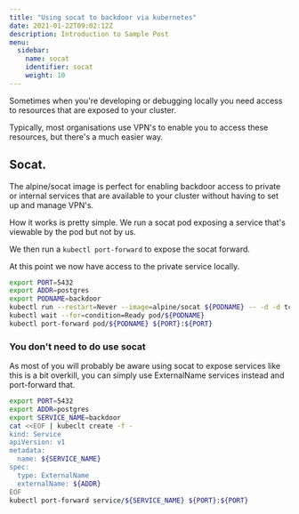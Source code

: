 ```yaml
---
title: "Using socat to backdoor via kubernetes"
date: 2021-01-22T09:02:12Z
description: Introduction to Sample Post
menu:
  sidebar:
    name: socat
    identifier: socat
    weight: 10
---
```


Sometimes when you're developing or debugging locally you need access to resources that are exposed to your cluster.

Typically, most organisations use VPN's to enable you to access these resources, but there's a much easier way.

## Socat.

The alpine/socat image is perfect for enabling backdoor access to private or internal services that are available to
your cluster without having to set up and manage VPN's.

How it works is pretty simple. We run a socat pod exposing a service that's viewable by the pod but not by us.

We then run a `kubectl port-forward` to expose the socat forward.

At this point we now have access to the private service locally.

```bash
export PORT=5432
export ADDR=postgres
export PODNAME=backdoor
kubectl run --restart=Never --image=alpine/socat ${PODNAME} -- -d -d tcp-listen:${PORT},fork,reuseaddr tcp-connect:${ADDR}:${PORT}
kubectl wait --for=condition=Ready pod/${PODNAME}
kubectl port-forward pod/${PODNAME} ${PORT}:${PORT}
```


### You don't need to do use socat
As most of you will probably be aware using socat to expose services like this is a bit overkill,
you can simply use ExternalName services instead and port-forward that.

```bash
export PORT=5432
export ADDR=postgres
export SERVICE_NAME=backdoor
cat <<EOF | kubeclt create -f -
kind: Service
apiVersion: v1
metadata:
  name: ${SERVICE_NAME}
spec:
  type: ExternalName
  externalName: ${ADDR}
EOF
kubectl port-forward service/${SERVICE_NAME} ${PORT}:${PORT}
```